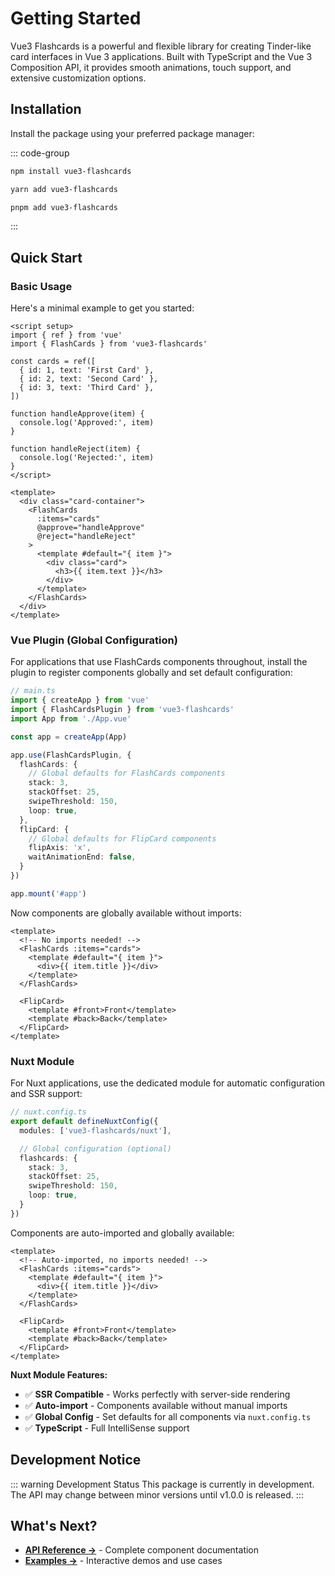 # Getting Started

Vue3 Flashcards is a powerful and flexible library for creating Tinder-like card interfaces in Vue 3 applications. Built with TypeScript and the Vue 3 Composition API, it provides smooth animations, touch support, and extensive customization options.

## Installation

Install the package using your preferred package manager:

::: code-group

```bash [npm]
npm install vue3-flashcards
```

```bash [yarn]
yarn add vue3-flashcards
```

```bash [pnpm]
pnpm add vue3-flashcards
```

:::

## Quick Start

### Basic Usage

Here's a minimal example to get you started:

```vue
<script setup>
import { ref } from 'vue'
import { FlashCards } from 'vue3-flashcards'

const cards = ref([
  { id: 1, text: 'First Card' },
  { id: 2, text: 'Second Card' },
  { id: 3, text: 'Third Card' },
])

function handleApprove(item) {
  console.log('Approved:', item)
}

function handleReject(item) {
  console.log('Rejected:', item)
}
</script>

<template>
  <div class="card-container">
    <FlashCards
      :items="cards"
      @approve="handleApprove"
      @reject="handleReject"
    >
      <template #default="{ item }">
        <div class="card">
          <h3>{{ item.text }}</h3>
        </div>
      </template>
    </FlashCards>
  </div>
</template>
```

### Vue Plugin (Global Configuration)

For applications that use FlashCards components throughout, install the plugin to register components globally and set default configuration:

```typescript
// main.ts
import { createApp } from 'vue'
import { FlashCardsPlugin } from 'vue3-flashcards'
import App from './App.vue'

const app = createApp(App)

app.use(FlashCardsPlugin, {
  flashCards: {
    // Global defaults for FlashCards components
    stack: 3,
    stackOffset: 25,
    swipeThreshold: 150,
    loop: true,
  },
  flipCard: {
    // Global defaults for FlipCard components
    flipAxis: 'x',
    waitAnimationEnd: false,
  }
})

app.mount('#app')
```

Now components are globally available without imports:

```vue
<template>
  <!-- No imports needed! -->
  <FlashCards :items="cards">
    <template #default="{ item }">
      <div>{{ item.title }}</div>
    </template>
  </FlashCards>

  <FlipCard>
    <template #front>Front</template>
    <template #back>Back</template>
  </FlipCard>
</template>
```

### Nuxt Module

For Nuxt applications, use the dedicated module for automatic configuration and SSR support:

```typescript
// nuxt.config.ts
export default defineNuxtConfig({
  modules: ['vue3-flashcards/nuxt'],

  // Global configuration (optional)
  flashcards: {
    stack: 3,
    stackOffset: 25,
    swipeThreshold: 150,
    loop: true,
  }
})
```

Components are auto-imported and globally available:

```vue
<template>
  <!-- Auto-imported, no imports needed! -->
  <FlashCards :items="cards">
    <template #default="{ item }">
      <div>{{ item.title }}</div>
    </template>
  </FlashCards>

  <FlipCard>
    <template #front>Front</template>
    <template #back>Back</template>
  </FlipCard>
</template>
```

**Nuxt Module Features:**
- ✅ **SSR Compatible** - Works perfectly with server-side rendering
- ✅ **Auto-import** - Components available without manual imports
- ✅ **Global Config** - Set defaults for all components via `nuxt.config.ts`
- ✅ **TypeScript** - Full IntelliSense support

## Development Notice

::: warning Development Status
This package is currently in development. The API may change between minor versions until v1.0.0 is released.
:::

## What's Next?

- **[API Reference →](../api/flashcards)** - Complete component documentation
- **[Examples →](../examples)** - Interactive demos and use cases
